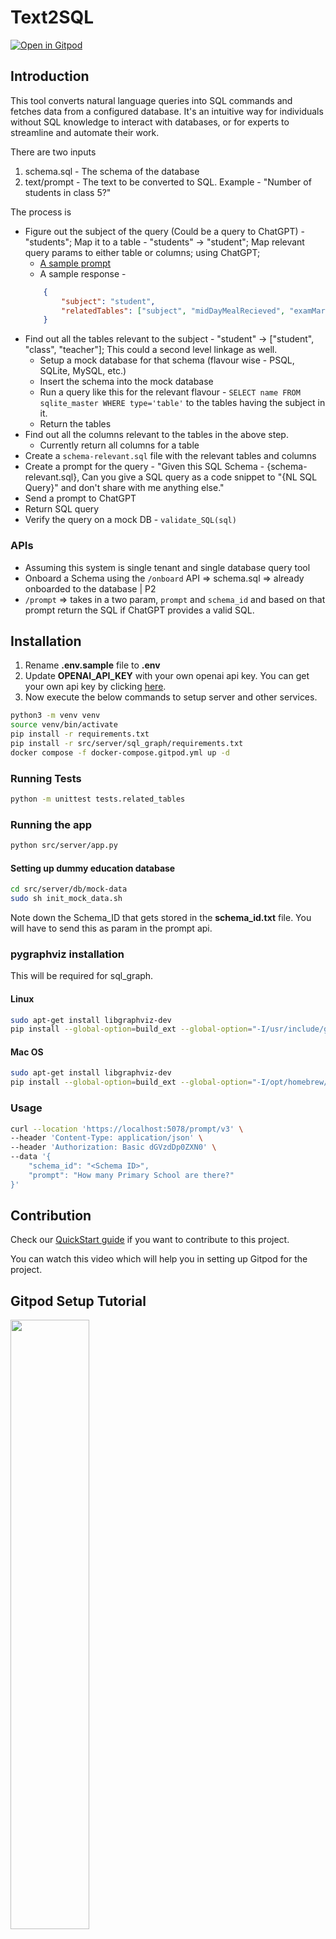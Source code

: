 # Text2SQL
[![Open in Gitpod](https://gitpod.io/button/open-in-gitpod.svg)](https://gitpod.io/#https://github.com/Samagra-Development/Text2SQL)

## Introduction
This tool converts natural language queries into SQL commands and fetches data from a configured database. It's an intuitive way for individuals without SQL knowledge to interact with databases, or for experts to streamline and automate their work.

There are two inputs
1. schema.sql - The schema of the database
2. text/prompt - The text to be converted to SQL. Example - "Number of students in class 5?"

The process is
- Figure out the subject of the query (Could be a query to ChatGPT) - "students"; Map it to a table - "students" -> "student"; Map relevant query params to either table or columns; using ChatGPT;
    - [A sample prompt](./prompt/related_tables.md)
    - A sample response -
    ```json
        {
            "subject": "student",
            "relatedTables": ["subject", "midDayMealRecieved", "examMarks"]
        }
    ```
- Find out all the tables relevant to the subject - "student" -> ["student", "class", "teacher"]; This could a second level linkage as well.
    - Setup a mock database for that schema (flavour wise - PSQL, SQLite, MySQL, etc.)
    - Insert the schema into the mock database
    - Run a query like this for the relevant flavour - `SELECT name FROM sqlite_master WHERE type='table'` to the tables having the subject in it.
    - Return the tables
- Find out all the columns relevant to the tables in the above step.
    - Currently return all columns for a table
- Create a `schema-relevant.sql` file with the relevant tables and columns
- Create a prompt for the query - "Given this SQL Schema - {schema-relevant.sql}, Can you give a SQL query as a code snippet to "{NL SQL Query}" and don't share with me anything else."
- Send a prompt to ChatGPT
- Return SQL query
- Verify the query on a mock DB - `validate_SQL(sql)`

### APIs
- Assuming this system is single tenant and single database query tool
- Onboard a Schema using the `/onboard` API => schema.sql => already onboarded to the database | P2
- `/prompt` => takes in a two param, `prompt` and `schema_id` and based on that prompt return the SQL if ChatGPT provides a valid SQL.

## Installation
1. Rename **.env.sample** file to **.env**
2. Update **OPENAI_API_KEY** with your own openai api key. You can get your own api key by clicking [here](https://platform.openai.com/account/api-keys).
3. Now execute the below commands to setup server and other services.
```bash
python3 -m venv venv
source venv/bin/activate
pip install -r requirements.txt
pip install -r src/server/sql_graph/requirements.txt
docker compose -f docker-compose.gitpod.yml up -d
```

### Running Tests

```bash
python -m unittest tests.related_tables
```

### Running the app

```bash
python src/server/app.py
```

#### Setting up dummy education database

```bash
cd src/server/db/mock-data
sudo sh init_mock_data.sh 
```
Note down the Schema_ID that gets stored in the **schema_id.txt** file. You will have to send this as param in the prompt api.

### pygraphviz installation

This will be required for sql_graph.

#### Linux
```bash
sudo apt-get install libgraphviz-dev
pip install --global-option=build_ext --global-option="-I/usr/include/graphviz" --global-option="-L/usr/lib/x86_64-linux-gnu/" --install-option="--library-path=/usr/lib/x86_64-linux-gnu/graphviz" pygraphviz
```

#### Mac OS
```bash
sudo apt-get install libgraphviz-dev
pip install --global-option=build_ext --global-option="-I/opt/homebrew/Cellar/graphviz/8.0.5/include/" --global-option="-L/opt/homebrew/Cellar/graphviz/8.0.5/lib/" pygraphviz
```

### Usage

```bash
curl --location 'https://localhost:5078/prompt/v3' \
--header 'Content-Type: application/json' \
--header 'Authorization: Basic dGVzdDp0ZXN0' \
--data '{
    "schema_id": "<Schema ID>",
    "prompt": "How many Primary School are there?"
}'
```

## Contribution
Check our [QuickStart guide](./contribution.md) if you want to contribute to this project.

You can watch this video which will help you in setting up Gitpod for the project.

## Gitpod Setup Tutorial
[<img src="https://i.ytimg.com/vi/JaM_m_VMWaM/maxresdefault.jpg" width="50%">](https://www.youtube.com/watch?v=JaM_m_VMWaM "Text2SQL Gitpod Setup Tutorial")

## License
This tool is released under the MIT License.
